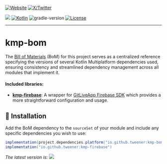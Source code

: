 [![Website](https://img.shields.io/badge/Author-vivienmahe.com-orange)](https://vivienmahe.com/)
[![X/Twitter](https://img.shields.io/twitter/follow/VivienMahe)](https://twitter.com/VivienMahe)

[![](https://img.shields.io/maven-metadata/v?metadataUrl=https%3A%2F%2Fs01.oss.sonatype.org%2Fservice%2Flocal%2Frepo_groups%2Fpublic%2Fcontent%2Fio%2Fgithub%2Ftweener%2Fkmp-bom%2Fmaven-metadata.xml)](https://central.sonatype.com/artifact/io.github.tweener/kmp-bom)
[![Kotlin](https://img.shields.io/badge/kotlin-2.0.21-blue.svg?logo=kotlin)](http://kotlinlang.org)
![gradle-version](https://img.shields.io/badge/gradle-8.5.2-blue?logo=gradle)
[![License](https://img.shields.io/badge/License-Apache%202.0-green.svg)](https://opensource.org/licenses/Apache-2.0)

---

# kmp-bom

The [Bill of Materials](https://maven.apache.org/guides/introduction/introduction-to-dependency-mechanism.html#bill-of-materials-bom-poms) (BoM) for this project serves as a centralized reference specifying the versions of several Kotlin Multiplatform dependencies used, ensuring consistency and streamlined dependency management across all modules that implement it.

#### Included libraries:
- **[kmp-firebase](https://github.com/Tweener/kmp-bom/tree/main/kmp-firebase)**: A wrapper for [GitLiveApp Firebase SDK](https://github.com/GitLiveApp/firebase-kotlin-sdk) which provides a more straightforward configuration and usage.

## 💾 Installation

Add the BoM dependency to the `sourceSet` of your module and include any specific dependencies you wish to use:

```groovy
implementation(project.dependencies.platform("io.github.tweener:kmp-bom:$kmp-bom_version")) // Mandatory
implementation("io.github.tweener:kmp-firebase")
```

_The latest version is: [![](https://img.shields.io/maven-metadata/v?metadataUrl=https%3A%2F%2Fs01.oss.sonatype.org%2Fservice%2Flocal%2Frepo_groups%2Fpublic%2Fcontent%2Fio%2Fgithub%2Ftweener%2Fkmp-bom%2Fmaven-metadata.xml)](https://central.sonatype.com/artifact/io.github.tweener/kmp-bom)_
